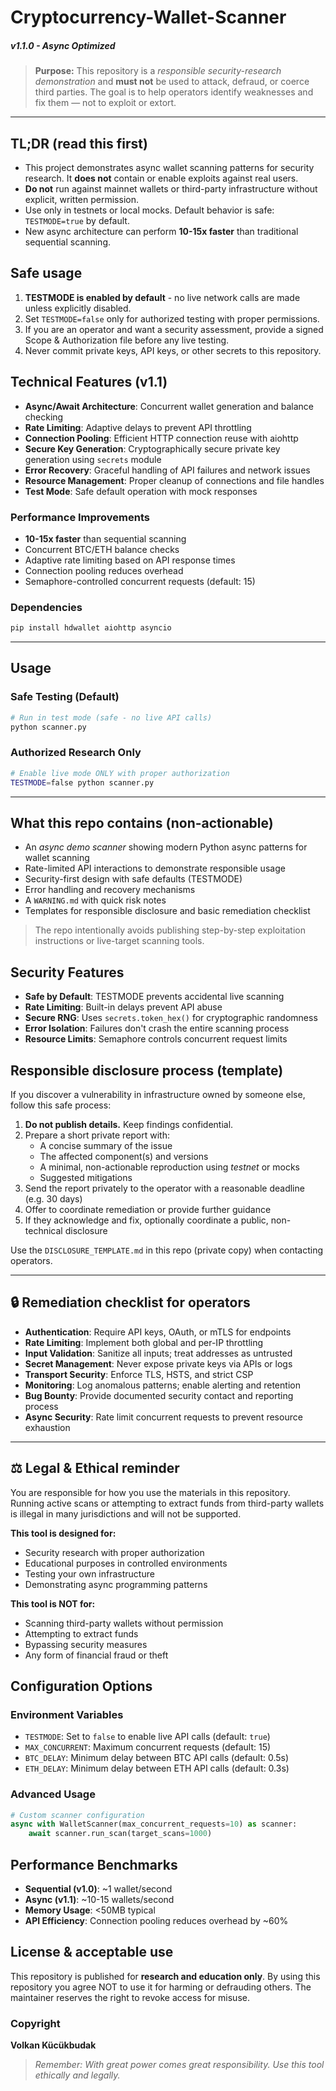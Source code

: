 # Cryptocurrency-Wallet-Scanner
##### v1.1.0 - Async Optimized
> **Purpose:** This repository is a *responsible security-research demonstration* and **must not** be used to attack, defraud, or coerce third parties. The goal is to help operators identify weaknesses and fix them — not to exploit or extort.

---

## TL;DR (read this first)
* This project demonstrates async wallet scanning patterns for security research. It **does not** contain or enable exploits against real users.
* **Do not** run against mainnet wallets or third-party infrastructure without explicit, written permission.
* Use only in testnets or local mocks. Default behavior is safe: `TESTMODE=true` by default.
* New async architecture can perform **10-15x faster** than traditional sequential scanning.



## Safe usage
1. **TESTMODE is enabled by default** - no live network calls are made unless explicitly disabled.
2. Set `TESTMODE=false` only for authorized testing with proper permissions.
3. If you are an operator and want a security assessment, provide a signed Scope & Authorization file before any live testing.
4. Never commit private keys, API keys, or other secrets to this repository.



## Technical Features (v1.1)
* **Async/Await Architecture**: Concurrent wallet generation and balance checking
* **Rate Limiting**: Adaptive delays to prevent API throttling
* **Connection Pooling**: Efficient HTTP connection reuse with aiohttp
* **Secure Key Generation**: Cryptographically secure private key generation using `secrets` module
* **Error Recovery**: Graceful handling of API failures and network issues
* **Resource Management**: Proper cleanup of connections and file handles
* **Test Mode**: Safe default operation with mock responses

### Performance Improvements
- **10-15x faster** than sequential scanning
- Concurrent BTC/ETH balance checks
- Adaptive rate limiting based on API response times
- Connection pooling reduces overhead
- Semaphore-controlled concurrent requests (default: 15)

### Dependencies
```bash
pip install hdwallet aiohttp asyncio
```

---

## Usage

### Safe Testing (Default)
```bash
# Run in test mode (safe - no live API calls)
python scanner.py
```

### Authorized Research Only
```bash
# Enable live mode ONLY with proper authorization
TESTMODE=false python scanner.py
```

---

##  What this repo contains (non-actionable)
* An *async demo scanner* showing modern Python async patterns for wallet scanning
* Rate-limited API interactions to demonstrate responsible usage
* Security-first design with safe defaults (TESTMODE)
* Error handling and recovery mechanisms
* A `WARNING.md` with quick risk notes
* Templates for responsible disclosure and basic remediation checklist

> The repo intentionally avoids publishing step-by-step exploitation instructions or live-target scanning tools.



##  Security Features
* **Safe by Default**: TESTMODE prevents accidental live scanning
* **Rate Limiting**: Built-in delays prevent API abuse
* **Secure RNG**: Uses `secrets.token_hex()` for cryptographic randomness
* **Error Isolation**: Failures don't crash the entire scanning process
* **Resource Limits**: Semaphore controls concurrent request limits



## Responsible disclosure process (template)
If you discover a vulnerability in infrastructure owned by someone else, follow this safe process:

1. **Do not publish details.** Keep findings confidential.
2. Prepare a short private report with:
   * A concise summary of the issue
   * The affected component(s) and versions
   * A minimal, non-actionable reproduction using *testnet* or mocks
   * Suggested mitigations
3. Send the report privately to the operator with a reasonable deadline (e.g. 30 days)
4. Offer to coordinate remediation or provide further guidance
5. If they acknowledge and fix, optionally coordinate a public, non-technical disclosure

Use the `DISCLOSURE_TEMPLATE.md` in this repo (private copy) when contacting operators.

---

## 🔒 Remediation checklist for operators
* **Authentication**: Require API keys, OAuth, or mTLS for endpoints
* **Rate Limiting**: Implement both global and per-IP throttling
* **Input Validation**: Sanitize all inputs; treat addresses as untrusted
* **Secret Management**: Never expose private keys via APIs or logs
* **Transport Security**: Enforce TLS, HSTS, and strict CSP
* **Monitoring**: Log anomalous patterns; enable alerting and retention
* **Bug Bounty**: Provide documented security contact and reporting process
* **Async Security**: Rate limit concurrent requests to prevent resource exhaustion

---

## ⚖️ Legal & Ethical reminder
You are responsible for how you use the materials in this repository. Running active scans or attempting to extract funds from third-party wallets is illegal in many jurisdictions and will not be supported.

**This tool is designed for:**
- Security research with proper authorization
- Educational purposes in controlled environments
- Testing your own infrastructure
- Demonstrating async programming patterns

**This tool is NOT for:**
- Scanning third-party wallets without permission
- Attempting to extract funds
- Bypassing security measures
- Any form of financial fraud or theft



##  Configuration Options

### Environment Variables
- `TESTMODE`: Set to `false` to enable live API calls (default: `true`)
- `MAX_CONCURRENT`: Maximum concurrent requests (default: 15)
- `BTC_DELAY`: Minimum delay between BTC API calls (default: 0.5s)
- `ETH_DELAY`: Minimum delay between ETH API calls (default: 0.3s)

### Advanced Usage
```python
# Custom scanner configuration
async with WalletScanner(max_concurrent_requests=10) as scanner:
    await scanner.run_scan(target_scans=1000)
```


##  Performance Benchmarks
- **Sequential (v1.0)**: ~1 wallet/second
- **Async (v1.1)**: ~10-15 wallets/second
- **Memory Usage**: <50MB typical
- **API Efficiency**: Connection pooling reduces overhead by ~60%

##  License & acceptable use
This repository is published for **research and education only**. By using this repository you agree NOT to use it for harming or defrauding others. The maintainer reserves the right to revoke access for misuse.

### Copyright
**Volkan Kücükbudak**

> *Remember: With great power comes great responsibility. Use this tool ethically and legally.*
